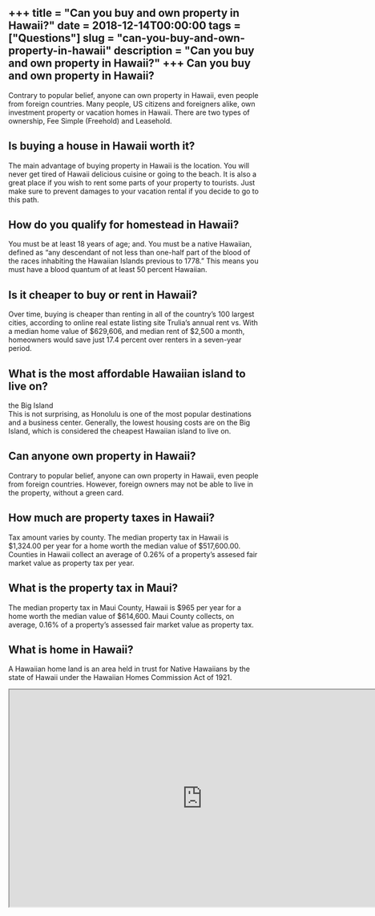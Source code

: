 +++
title = "Can you buy and own property in Hawaii?"
date = 2018-12-14T00:00:00
tags = ["Questions"]
slug = "can-you-buy-and-own-property-in-hawaii"
description = "Can you buy and own property in Hawaii?"
+++
Can you buy and own property in Hawaii?
---------------------------------------

Contrary to popular belief, anyone can own property in Hawaii, even people from foreign countries. Many people, US citizens and foreigners alike, own investment property or vacation homes in Hawaii. There are two types of ownership, Fee Simple (Freehold) and Leasehold.

Is buying a house in Hawaii worth it?
-------------------------------------

The main advantage of buying property in Hawaii is the location. You will never get tired of Hawaii delicious cuisine or going to the beach. It is also a great place if you wish to rent some parts of your property to tourists. Just make sure to prevent damages to your vacation rental if you decide to go to this path.

How do you qualify for homestead in Hawaii?
-------------------------------------------

You must be at least 18 years of age; and. You must be a native Hawaiian, defined as “any descendant of not less than one-half part of the blood of the races inhabiting the Hawaiian Islands previous to 1778.” This means you must have a blood quantum of at least 50 percent Hawaiian.

Is it cheaper to buy or rent in Hawaii?
---------------------------------------

Over time, buying is cheaper than renting in all of the country’s 100 largest cities, according to online real estate listing site Trulia’s annual rent vs. With a median home value of $629,606, and median rent of $2,500 a month, homeowners would save just 17.4 percent over renters in a seven-year period.

What is the most affordable Hawaiian island to live on?
-------------------------------------------------------

the Big Island  
This is not surprising, as Honolulu is one of the most popular destinations and a business center. Generally, the lowest housing costs are on the Big Island, which is considered the cheapest Hawaiian island to live on.

Can anyone own property in Hawaii?
----------------------------------

Contrary to popular belief, anyone can own property in Hawaii, even people from foreign countries. However, foreign owners may not be able to live in the property, without a green card.

How much are property taxes in Hawaii?
--------------------------------------

Tax amount varies by county. The median property tax in Hawaii is $1,324.00 per year for a home worth the median value of $517,600.00. Counties in Hawaii collect an average of 0.26% of a property’s assesed fair market value as property tax per year.

What is the property tax in Maui?
---------------------------------

The median property tax in Maui County, Hawaii is $965 per year for a home worth the median value of $614,600. Maui County collects, on average, 0.16% of a property’s assessed fair market value as property tax.

What is home in Hawaii?
-----------------------

A Hawaiian home land is an area held in trust for Native Hawaiians by the state of Hawaii under the Hawaiian Homes Commission Act of 1921.

<iframe allow="accelerometer; autoplay; clipboard-write; encrypted-media; gyroscope; picture-in-picture" allowfullscreen="" class="__youtube_prefs__  epyt-is-override  no-lazyload" data-no-lazy="1" data-origheight="433" data-origwidth="770" data-skipgform_ajax_framebjll="" height="433" id="_ytid_13461" loading="lazy" src="https://www.youtube.com/embed/CHvkJaVnM4U?enablejsapi=1&autoplay=0&cc_load_policy=0&cc_lang_pref=&iv_load_policy=1&loop=0&modestbranding=0&rel=1&fs=1&playsinline=0&autohide=2&theme=dark&color=red&controls=1&" title="YouTube player" width="770"></iframe>